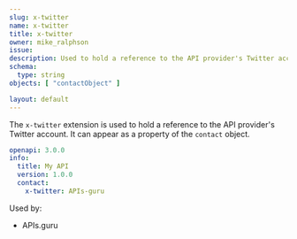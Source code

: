```yaml
---
slug: x-twitter
name: x-twitter
title: x-twitter
owner: mike_ralphson
issue:
description: Used to hold a reference to the API provider's Twitter account.
schema:
  type: string
objects: [ "contactObject" ]

layout: default
---
```


The `x-twitter` extension is used to hold a reference to the API provider's Twitter account. It can appear as a property of the `contact` object.

```yaml
openapi: 3.0.0
info:
  title: My API
  version: 1.0.0
  contact:
    x-twitter: APIs-guru
```

Used by:

* APIs.guru


